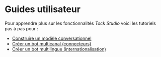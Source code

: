 # Guides utilisateur

Pour apprendre plus sur les fonctionnalités _Tock Studio_ voici les tutoriels pas à pas pour : 
* [Construire un modèle conversationnel](studio/build-model.md)
* [Créer un bot multicanal (connecteurs)](canaux.md)
* [Créer un bot multilingue (internationalisation)](i18n.md)
